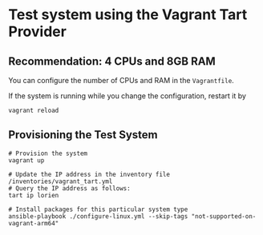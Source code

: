 # Test system using the Vagrant Tart Provider

## Recommendation: 4 CPUs and 8GB RAM

You can configure the number of CPUs and RAM in the `Vagrantfile`.

If the system is running while you change the configuration, restart it by

```shell
vagrant reload
```

## Provisioning the Test System

```shell
# Provision the system
vagrant up

# Update the IP address in the inventory file /inventories/vagrant_tart.yml
# Query the IP address as follows:
tart ip lorien

# Install packages for this particular system type
ansible-playbook ./configure-linux.yml --skip-tags "not-supported-on-vagrant-arm64"
```
